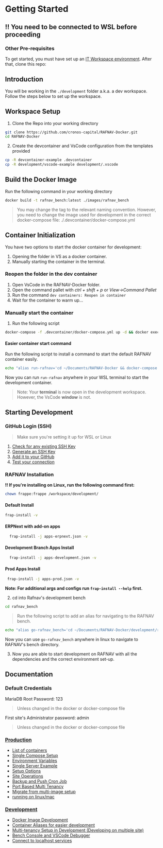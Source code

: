 # Getting Started

## !! You need to be connected to WSL before proceeding

### Other Pre-requisites

To get started, you must have set up an [IT Workspace environment](https://steed-finance.atlassian.net/wiki/x/CQCQBg).
After that, clone this repo:

## Introduction

You will be working in the ```./development``` folder a.k.a. a dev workspace. Follow the steps below to set up the workspace.

## Workspace Setup

1. Clone the Repo into your working directory

```sh
git clone https://github.com/cronos-capital/RAFNAV-Docker.git
cd RAFNAV-Docker
```

2. Create the devcontainer and VsCode configuration from the templates provided

```sh
cp -R devcontainer-example .devcontainer
cp -R development/vscode-example development/.vscode
```

## Build the Docker Image

Run the following command in your working directory

```sh
docker build -t rafnav_bench:latest ./images/rafnav_bench
```

> You may change the tag to the relevant naming convention. However, you need to change the image used for development in the correct docker-compose file: ./.devcontainer/docker-compose.yml

## Container Initialization

You have two options to start the docker container for development:

1. Opening the folder in VS as a docker container.
2. Manually starting the container in the terminal.

### Reopen the folder in the dev container

1. Open VsCode in the RAFNAV-Docker folder.
2. Open the command pallet with *ctrl + shift + p*  or  *View->Command Pallet*
3. Run the command ```dev containers: Reopen in container```
4. Wait for the container to warm up...

### Manually start the container

1. Run the following script

```sh
docker-compose -f .devcontainer/docker-compose.yml up -d && docker exec -e \"TERM=xterm-256color\" -w /workspace/development -it devcontainer-frappe-1 bash

```
#### Easier container start command

Run the following script to install a command to start the default RAFNAV container easily.

```sh
echo "alias run-rafnav='cd ~/Documents/RAFNAV-Docker && docker-compose -f .devcontainer/docker-compose.yml up -d && docker exec -e \"TERM=xterm-256color\" -w /workspace/development -it devcontainer-frappe-1 bash'" >> ~/.bash_aliases
```

Now you can run ```run-rafnav``` anywhere in your WSL terminal to start the development container.

> Note: Your **terminal** is now open in the development workspace. However, the VsCode **window** is not.

## Starting Development

### GitHub Login (SSH)

> Make sure you're setting it up for WSL or Linux

1. [Check for any existing SSH Key](https://docs.github.com/en/authentication/connecting-to-github-with-ssh/checking-for-existing-ssh-keys)
2. [Generate an SSH Key](https://docs.github.com/en/authentication/connecting-to-github-with-ssh/generating-a-new-ssh-key-and-adding-it-to-the-ssh-agent)
3. [Add it to your GitHub](https://docs.github.com/en/authentication/connecting-to-github-with-ssh/adding-a-new-ssh-key-to-your-github-account)
4. [Test your connection](https://docs.github.com/en/authentication/connecting-to-github-with-ssh/testing-your-ssh-connection)

### RAFNAV Installation

**‼️ If you're installing on Linux, run the following command first:**
```sh
chown frappe:frappe /workspace/development/
```

#### Default Install

  ```sh
  frap-install -v
  ```

#### ERPNext with add-on apps

```sh
  frap-install -j apps-erpnext.json -v
```

#### Development Branch Apps Install

```sh
  frap-install -j apps-development.json -v
```

#### Prod Apps Install

 ```sh
  frap-install -j apps-prod.json -v
  ```


**Note: For additional args and configs run ```frap-install --help``` first.**

2. cd into Rafnav's development bench

```sh
cd rafnav_bench
```
> Run the following script to add an alias for navigating to the RAFNAV bench.

```sh
echo "alias go-rafnav_bench='cd ~/Documents/RAFNAV-Docker/development/rafnav_bench'" >> ~/.bash_aliases
```

Now you can use ```go-rafnav_bench``` anywhere in linux to navigate to RAFNAV's bench directory.

3. Now you are able to start development on RAFNAV with all the dependencies and the correct environment set-up.

## Documentation

### Default Credentials
MariaDB Root Password: 123
> Unless changed in the docker or docker-compose file

First site's Administrator password: admin

> Unless changed in the docker or docker-compose file

### [Production](#production)

- [List of containers](docs/list-of-containers.md)
- [Single Compose Setup](docs/single-compose-setup.md)
- [Environment Variables](docs/environment-variables.md)
- [Single Server Example](docs/single-server-example.md)
- [Setup Options](docs/setup-options.md)
- [Site Operations](docs/site-operations.md)
- [Backup and Push Cron Job](docs/backup-and-push-cronjob.md)
- [Port Based Multi Tenancy](docs/port-based-multi-tenancy.md)
- [Migrate from multi-image setup](docs/migrate-from-multi-image-setup.md)
- [running on linux/mac](docs/setup_for_linux_mac.md)

### [Development](#development)

- [Docker Image Development](docs/Docker-Image-Development.md)
- [Container Aliases for easier development](docs/container-aliases.md)
- [Multi-tenancy Setup in Development (Developing on multiple site)](docs/multi-tenancy.md)
- [Bench Console and VSCode Debugger](docs/bench-console-and-vscode-debugger.md)
- [Connect to localhost services](docs/connect-to-localhost-services-from-containers-for-local-app-development.md)
